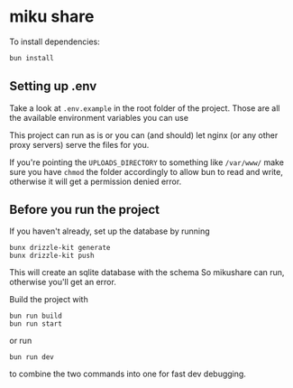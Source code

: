 # miku share

To install dependencies:

```bash
bun install
```

## Setting up .env

Take a look at `.env.example` in the root folder of the project.
Those are all the available environment variables you can use

This project can run as is or you can (and should) let nginx (or any other proxy servers)
serve the files for you.

If you're pointing the `UPLOADS_DIRECTORY` to something like `/var/www/`
make sure you have `chmod` the folder accordingly to allow bun to read and write, otherwise it will get
a permission denied error.

## Before you run the project

If you haven't already, set up the database by running

```
bunx drizzle-kit generate
bunx drizzle-kit push
```

This will create an sqlite database with the schema
So mikushare can run, otherwise you'll get an error.

Build the project with

```
bun run build
bun run start
```

or run

```
bun run dev
```

to combine the two commands into one for fast dev debugging.
